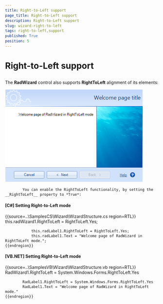 ```yaml
---
title: Right-to-Left support
page_title: Right-to-Left support
description: Right-to-Left support
slug: wizard-right-to-left
tags: right-to-left,support
published: True
position: 5
---
```


# Right-to-Left support



## 

The __RadWizard__ control also supports __RightToLeft__ alignment of its elements:

![wizard-structure 003](images/wizard-structure003.png)
			
			You can enable the RightToLeft functionality, by setting the __RightToLeft__ property to *True*:
			

#### __[C#] Setting Right-to-Left mode__

{{source=..\SamplesCS\Wizard\WizardStructure.cs region=RTL}}
	            this.radWizard1.RightToLeft = RightToLeft.Yes;
	
	            this.radLabel1.RightToLeft = RightToLeft.Yes;
	            this.radLabel1.Text = "Welcome page of RadWizard in RightToLeft mode.";
	{{endregion}}



#### __[VB.NET] Setting Right-to-Left mode__

{{source=..\SamplesVB\Wizard\WizardStructure.vb region=RTL}}
	        RadWizard1.RightToLeft = System.Windows.Forms.RightToLeft.Yes
	
	        RadLabel1.RightToLeft = System.Windows.Forms.RightToLeft.Yes
	        RadLabel1.Text = "Welcome page of RadWizard in RightToLeft mode."
	{{endregion}}


